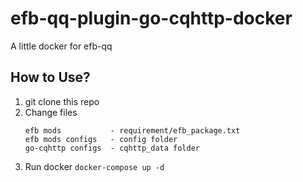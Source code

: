 # efb-qq-plugin-go-cqhttp-docker

A little docker for efb-qq

## How to Use?
1. git clone this repo
2. Change files 
   ```
   efb mods           - requirement/efb_package.txt
   efb mods configs   - config folder
   go-cqhttp configs  - cqhttp_data folder
   ``` 
3. Run docker
   `docker-compose up -d`  
